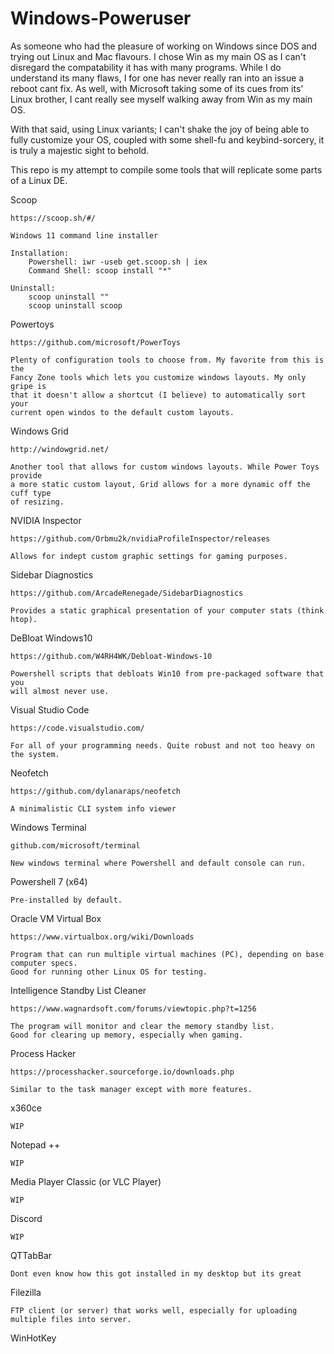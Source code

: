 # Windows-Poweruser
As someone who had the pleasure of working on Windows since DOS
and trying out Linux and Mac flavours. I chose Win as my main
OS as I can't disregard the compatability it has with many
programs. While I do understand its many flaws, I for one
has never really ran into an issue a reboot cant fix. As well,
with Microsoft taking some of its cues from its' Linux brother,
I cant really see myself walking away from Win as my main OS.

With that said, using Linux variants; I can't shake the joy of being
able to fully customize your OS, coupled with some shell-fu and
keybind-sorcery, it is truly a majestic sight to behold.

This repo is my attempt to compile some tools that will replicate
some parts of a Linux DE.

Scoop
    
    https://scoop.sh/#/
    
    Windows 11 command line installer
    
    Installation:
        Powershell: iwr -useb get.scoop.sh | iex
        Command Shell: scoop install "*"
        
    Uninstall:
        scoop uninstall ""
        scoop uninstall scoop

Powertoys

    https://github.com/microsoft/PowerToys
    
    Plenty of configuration tools to choose from. My favorite from this is the
    Fancy Zone tools which lets you customize windows layouts. My only gripe is
    that it doesn't allow a shortcut (I believe) to automatically sort your
    current open windos to the default custom layouts.

Windows Grid

    http://windowgrid.net/
    
    Another tool that allows for custom windows layouts. While Power Toys provide
    a more static custom layout, Grid allows for a more dynamic off the cuff type
    of resizing.
    
NVIDIA Inspector

    https://github.com/Orbmu2k/nvidiaProfileInspector/releases
    
    Allows for indept custom graphic settings for gaming purposes.
    
Sidebar Diagnostics

    https://github.com/ArcadeRenegade/SidebarDiagnostics
    
    Provides a static graphical presentation of your computer stats (think htop).
    
DeBloat Windows10

    https://github.com/W4RH4WK/Debloat-Windows-10
    
    Powershell scripts that debloats Win10 from pre-packaged software that you
    will almost never use.
  
Visual Studio Code

    https://code.visualstudio.com/
    
    For all of your programming needs. Quite robust and not too heavy on the system.

Neofetch

    https://github.com/dylanaraps/neofetch
    
    A minimalistic CLI system info viewer

Windows Terminal

    github.com/microsoft/terminal
    
    New windows terminal where Powershell and default console can run.

Powershell 7 (x64)

    Pre-installed by default.

Oracle VM Virtual Box

    https://www.virtualbox.org/wiki/Downloads
    
    Program that can run multiple virtual machines (PC), depending on base computer specs.
    Good for running other Linux OS for testing.
    
Intelligence Standby List Cleaner
    
    https://www.wagnardsoft.com/forums/viewtopic.php?t=1256
    
    The program will monitor and clear the memory standby list. 
    Good for clearing up memory, especially when gaming.

Process Hacker

    https://processhacker.sourceforge.io/downloads.php
    
    Similar to the task manager except with more features.
    
x360ce
    
    WIP
    
Notepad ++

    WIP

Media Player Classic (or VLC Player)

    WIP

Discord

    WIP
    
QTTabBar

    Dont even know how this got installed in my desktop but its great
    

Filezilla
    
    FTP client (or server) that works well, especially for uploading multiple files into server.
    
WinHotKey
    
